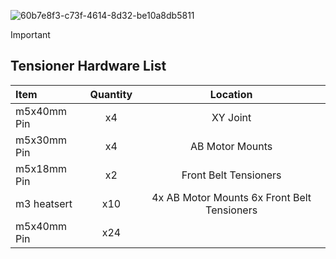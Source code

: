 
![60b7e8f3-c73f-4614-8d32-be10a8db5811](https://github.com/user-attachments/assets/9ddeeaf0-aaea-4312-a93d-bcf655bb390a)

>[!important]
> ## Tensioner Hardware List

 
| Item              | Quantity |   Location | 
| :---------------- | :------: |  :------: | 
| m5x40mm Pin       |   x4   |  XY Joint |
| m5x30mm Pin       |   x4   |  AB Motor Mounts |
| m5x18mm Pin       |   x2   |  Front Belt Tensioners| 
| m3 heatsert       |   x10   |  4x AB Motor Mounts 6x Front Belt Tensioners |
| m5x40mm Pin       |   x24   | 





